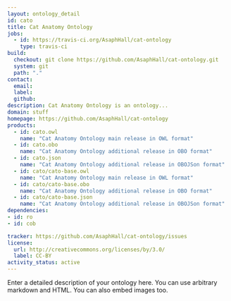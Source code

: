 ```yaml
---
layout: ontology_detail
id: cato
title: Cat Anatomy Ontology
jobs:
  - id: https://travis-ci.org/AsaphHall/cat-ontology
    type: travis-ci
build:
  checkout: git clone https://github.com/AsaphHall/cat-ontology.git
  system: git
  path: "."
contact:
  email: 
  label: 
  github: 
description: Cat Anatomy Ontology is an ontology...
domain: stuff
homepage: https://github.com/AsaphHall/cat-ontology
products:
  - id: cato.owl
    name: "Cat Anatomy Ontology main release in OWL format"
  - id: cato.obo
    name: "Cat Anatomy Ontology additional release in OBO format"
  - id: cato.json
    name: "Cat Anatomy Ontology additional release in OBOJSon format"
  - id: cato/cato-base.owl
    name: "Cat Anatomy Ontology main release in OWL format"
  - id: cato/cato-base.obo
    name: "Cat Anatomy Ontology additional release in OBO format"
  - id: cato/cato-base.json
    name: "Cat Anatomy Ontology additional release in OBOJSon format"
dependencies:
- id: ro
- id: cob

tracker: https://github.com/AsaphHall/cat-ontology/issues
license:
  url: http://creativecommons.org/licenses/by/3.0/
  label: CC-BY
activity_status: active
---
```


Enter a detailed description of your ontology here. You can use arbitrary markdown and HTML.
You can also embed images too.


